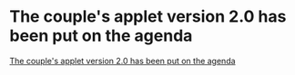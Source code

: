 # The couple's applet version 2.0 has been put on the agenda
[The couple's applet version 2.0 has been put on the agenda](https://aiwithcloud.com/2022/09/19/the_couples_applet_version_2-0_has_been_put_on_the_agenda/)